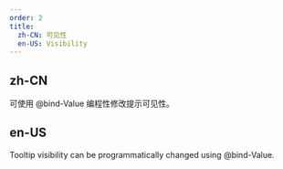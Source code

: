 ```yaml
---
order: 2
title:
  zh-CN: 可见性
  en-US: Visibility
---
```


## zh-CN

可使用 @bind-Value 编程性修改提示可见性。

## en-US

Tooltip visibility can be programmatically changed using @bind-Value.

